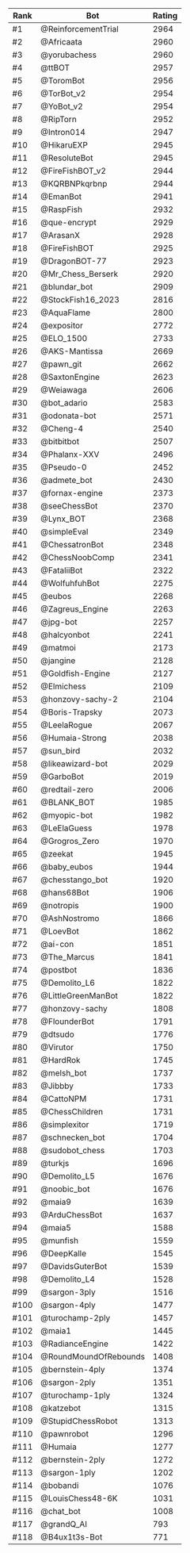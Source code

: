 Rank|Bot|Rating
---|---|---
#1|@ReinforcementTrial|2964
#2|@Africaata|2960
#3|@yorubachess|2960
#4|@ttBOT|2957
#5|@ToromBot|2956
#6|@TorBot_v2|2954
#7|@YoBot_v2|2954
#8|@RipTorn|2952
#9|@Intron014|2947
#10|@HikaruEXP|2945
#11|@ResoluteBot|2945
#12|@FireFishBOT_v2|2944
#13|@KQRBNPkqrbnp|2944
#14|@EmanBot|2941
#15|@RaspFish|2932
#16|@que-encrypt|2929
#17|@ArasanX|2928
#18|@FireFishBOT|2925
#19|@DragonBOT-77|2923
#20|@Mr_Chess_Berserk|2920
#21|@blundar_bot|2909
#22|@StockFish16_2023|2816
#23|@AquaFlame|2800
#24|@expositor|2772
#25|@ELO_1500|2733
#26|@AKS-Mantissa|2669
#27|@pawn_git|2662
#28|@SaxtonEngine|2623
#29|@Weiawaga|2606
#30|@bot_adario|2583
#31|@odonata-bot|2571
#32|@Cheng-4|2540
#33|@bitbitbot|2507
#34|@Phalanx-XXV|2496
#35|@Pseudo-0|2452
#36|@admete_bot|2430
#37|@fornax-engine|2373
#38|@seeChessBot|2370
#39|@Lynx_BOT|2368
#40|@simpleEval|2349
#41|@ChessatronBot|2348
#42|@ChessNoobComp|2341
#43|@FataliiBot|2322
#44|@WolfuhfuhBot|2275
#45|@eubos|2268
#46|@Zagreus_Engine|2263
#47|@jpg-bot|2257
#48|@halcyonbot|2241
#49|@matmoi|2173
#50|@jangine|2128
#51|@Goldfish-Engine|2127
#52|@Elmichess|2109
#53|@honzovy-sachy-2|2104
#54|@Boris-Trapsky|2073
#55|@LeelaRogue|2067
#56|@Humaia-Strong|2038
#57|@sun_bird|2032
#58|@likeawizard-bot|2029
#59|@GarboBot|2019
#60|@redtail-zero|2006
#61|@BLANK_BOT|1985
#62|@myopic-bot|1982
#63|@LeElaGuess|1978
#64|@Grogros_Zero|1970
#65|@zeekat|1945
#66|@baby_eubos|1944
#67|@chesstango_bot|1920
#68|@hans68Bot|1906
#69|@notropis|1900
#70|@AshNostromo|1866
#71|@LoevBot|1862
#72|@ai-con|1851
#73|@The_Marcus|1841
#74|@postbot|1836
#75|@Demolito_L6|1822
#76|@LittleGreenManBot|1822
#77|@honzovy-sachy|1808
#78|@FlounderBot|1791
#79|@dtsudo|1776
#80|@Virutor|1750
#81|@HardRok|1745
#82|@melsh_bot|1737
#83|@Jibbby|1733
#84|@CattoNPM|1731
#85|@ChessChildren|1731
#86|@simplexitor|1719
#87|@schnecken_bot|1704
#88|@sudobot_chess|1703
#89|@turkjs|1696
#90|@Demolito_L5|1676
#91|@noobic_bot|1676
#92|@maia9|1639
#93|@ArduChessBot|1637
#94|@maia5|1588
#95|@munfish|1559
#96|@DeepKalle|1545
#97|@DavidsGuterBot|1539
#98|@Demolito_L4|1528
#99|@sargon-3ply|1516
#100|@sargon-4ply|1477
#101|@turochamp-2ply|1457
#102|@maia1|1445
#103|@RadianceEngine|1422
#104|@RoundMoundOfRebounds|1408
#105|@bernstein-4ply|1374
#106|@sargon-2ply|1351
#107|@turochamp-1ply|1324
#108|@katzebot|1315
#109|@StupidChessRobot|1313
#110|@pawnrobot|1296
#111|@Humaia|1277
#112|@bernstein-2ply|1272
#113|@sargon-1ply|1202
#114|@bobandi|1076
#115|@LouisChess48-6K|1031
#116|@chat_bot|1008
#117|@grandQ_AI|793
#118|@B4ux1t3s-Bot|771
